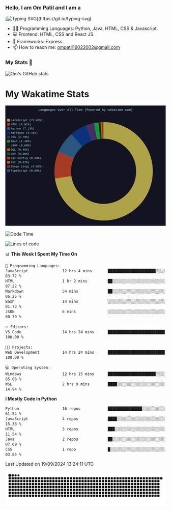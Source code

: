 <h3> Hello, I am Om Patil and I am a</h3>

[![Typing SVG](https://readme-typing-svg.demolab.com?font=Fira+Code&pause=1000&color=00F7F6&random=false&width=435&lines=Python+Developer;Full+Stack+Developer;Java+Developmer;Data+Scientist;Machine+Learning+Engineer;Deep+Learning+Engineer;Artificial+Intelligence+Engineer;Data+Analyst;Python+Developer;Computer+Vision+Specialist;)](https://git.io/typing-svg)


- 👨‍💻 Programming Languages: Python, Java, HTML, CSS & Javascript. 
- 💻 Frontend: HTML, CSS and React JS.
- 🦄 Frameworks: Express.
- 📫 How to reach me: ompatil16022002@gmail.com

<h3>My Stats 💯</h3>

![Om's GitHub stats](https://github-readme-stats.vercel.app/api?username=9OmP&show_icons=true&theme=radical)

# My Wakatime Stats

<img src="wakatime-stats.svg" alt="Wakatime Stats" width="600"/>

<!--  [![Top Langs](https://github-readme-stats.vercel.app/api/top-langs/?username=9OmP&layout=compact&theme=radical)](https://github.com/anuraghazra/github-readme-stats) -->

<!--START_SECTION:waka-->
![Code Time](http://img.shields.io/badge/Code%20Time-19%20hrs%2056%20mins-blue)

![Lines of code](https://img.shields.io/badge/From%20Hello%20World%20I%27ve%20Written-1.3%20million%20lines%20of%20code-blue)

📊 **This Week I Spent My Time On** 

```text
💬 Programming Languages: 
JavaScript               12 hrs 4 mins       █████████████████████░░░░   83.72 % 
HTML                     1 hr 2 mins         ██░░░░░░░░░░░░░░░░░░░░░░░   07.22 % 
Markdown                 54 mins             ██░░░░░░░░░░░░░░░░░░░░░░░   06.25 % 
Bash                     14 mins             ░░░░░░░░░░░░░░░░░░░░░░░░░   01.73 % 
JSON                     6 mins              ░░░░░░░░░░░░░░░░░░░░░░░░░   00.79 % 

🔥 Editors: 
VS Code                  14 hrs 24 mins      █████████████████████████   100.00 % 

🐱‍💻 Projects: 
Web Development          14 hrs 24 mins      █████████████████████████   100.00 % 

💻 Operating System: 
Windows                  12 hrs 15 mins      █████████████████████░░░░   85.06 % 
WSL                      2 hrs 9 mins        ████░░░░░░░░░░░░░░░░░░░░░   14.94 % 
```

**I Mostly Code in Python** 

```text
Python                   16 repos            ███████████████░░░░░░░░░░   61.54 % 
JavaScript               4 repos             ████░░░░░░░░░░░░░░░░░░░░░   15.38 % 
HTML                     3 repos             ███░░░░░░░░░░░░░░░░░░░░░░   11.54 % 
Java                     2 repos             ██░░░░░░░░░░░░░░░░░░░░░░░   07.69 % 
CSS                      1 repo              █░░░░░░░░░░░░░░░░░░░░░░░░   03.85 % 
```




 Last Updated on 19/09/2024 13:24:11 UTC
<!--END_SECTION:waka-->

![snake gif](https://github.com/9OmP/9OmP/blob/output/github-contribution-grid-snake-dark.svg)


